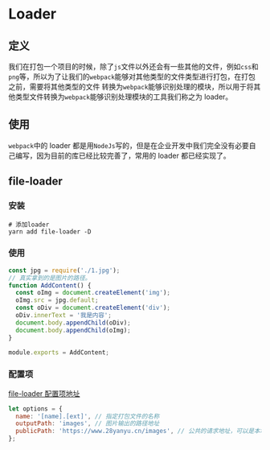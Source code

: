 # Loader

## 定义

我们在打包一个项目的时候，除了`js`文件以外还会有一些其他的文件，例如`css`和`png`等，所以为了让我们的`webpack`能够对其他类型的文件类型进行打包，在打包之前，需要将其他类型的文件
转换为`webpack`能够识别处理的模块，所以用于将其他类型文件转换为`webpack`能够识别处理模块的工具我们称之为 loader。

## 使用

`webpack`中的 loader 都是用`NodeJs`写的，但是在企业开发中我们完全没有必要自己编写，因为目前的库已经比较完善了，常用的 loader 都已经实现了。

## file-loader

### 安装

```shell
# 添加loader
yarn add file-loader -D
```

### 使用

```js
const jpg = require('./1.jpg');
// 真实拿到的是图片的路径。
function AddContent() {
  const oImg = document.createElement('img');
  oImg.src = jpg.default;
  const oDiv = document.createElement('div');
  oDiv.innerText = '我是内容';
  document.body.appendChild(oDiv);
  document.body.appendChild(oImg);
}

module.exports = AddContent;
```

### 配置项

[file-loader 配置项地址](https://www.webpackjs.com/loaders/file-loader/#%E9%80%89%E9%A1%B9)

```js
let options = {
  name: '[name].[ext]', // 指定打包文件的名称
  outputPath: 'images', // 图片输出的路径地址
  publicPath: 'https://www.28yanyu.cn/images', // 公共的请求地址，可以是本地，也可以是线上
};
```
